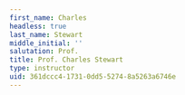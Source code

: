 ```yaml
---
first_name: Charles
headless: true
last_name: Stewart
middle_initial: ''
salutation: Prof.
title: Prof. Charles Stewart
type: instructor
uid: 361dccc4-1731-0dd5-5274-8a5263a6746e
---
```

